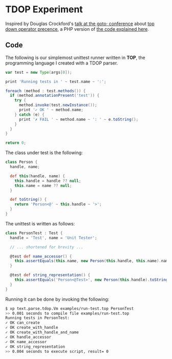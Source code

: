 TDOP Experiment
===============

Inspired by Douglas Crockford's [talk at the goto; conference](https://www.youtube.com/watch?v=Nlqv6NtBXcA) about [top down operator precence](http://portal.acm.org/citation.cfm?id=512931), a PHP version of [the code explained here](http://javascript.crockford.com/tdop/tdop.html).

Code
----
The following is our simplemost unittest runner written in **TOP**, the programming language I created with a TDOP parser.

```groovy
var test = new Type(args[0]);

print 'Running tests in ' ~ test.name ~ ':';

foreach (method : test.methods()) {
  if (method.annotationPresent('test')) {
    try {
      method.invoke(test.newInstance());
      print '✓ OK ' ~ method.name;
    } catch (e) {
      print '✗ FAIL ' ~ method.name ~ ': ' ~ e.toString();
    }
  }
}

return 0;
```

The class under test is the following:

```groovy
class Person {
  handle, name;

  def this(handle, name) {
    this.handle = handle ?? null;
    this.name = name ?? null;
  }

  def toString() {
    return 'Person<@' ~ this.handle ~ '>';
  }
}
```

The unittest is written as follows:

```groovy
class PersonTest : Test {
  handle = 'Test', name = 'Unit Tester';

  // ... shortened for brevity ...

  @test def name_accessor() {
    this.assertEquals(this.name, new Person(this.handle, this.name).name);
  }

  @test def string_representation() {
    this.assertEquals('Person<@Test>', new Person(this.handle).toString());
  }
}
```

Running it can be done by invoking the following:

```sh
$ xp text.parse.tdop.Vm examples/run-test.top PersonTest
>> 0.001 seconds to compile file examples/run-test.top
Running tests in PersonTest:
✓ OK can_create
✓ OK create_with_handle
✓ OK create_with_handle_and_name
✓ OK handle_accessor
✓ OK name_accessor
✓ OK string_representation
>> 0.004 seconds to execute script, result= 0
```

